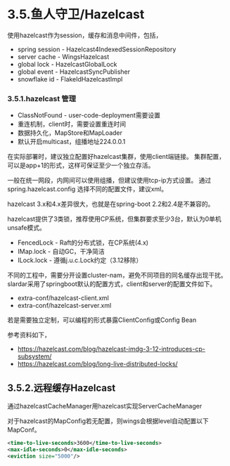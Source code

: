# 3.5.鱼人守卫/Hazelcast

使用hazelcast作为session，缓存和消息中间件，包括，

* spring session - Hazelcast4IndexedSessionRepository
* server cache - WingsHazelcast
* global lock -  HazelcastGlobalLock
* global event - HazelcastSyncPublisher
* snowflake id - FlakeIdHazelcastImpl

### 3.5.1.hazelcast 管理

* ClassNotFound - user-code-deployment需要设置
* 重连机制，client时，需要设置重连时间
* 数据持久化，MapStore和MapLoader
* 默认开启multicast，组播地址224.0.0.1

在实际部署时，建议独立配置好hazelcast集群，使用client端链接。 集群配置，可以是app+1的形式，这样可保证至少一个独立存活。

一般在统一网段，内网间可以使用组播，但建议使用tcp-ip方式设置。 通过 spring.hazelcast.config 选择不同的配置文件，建议xml。

hazelcast 3.x和4.x差异很大，也就是在spring-boot 2.2和2.4是不兼容的。

hazelcast提供了3类锁，推荐使用CP系统，但集群要求至少3台，默认为0单机unsafe模式。

* FencedLock - Raft的分布式锁，在CP系统(4.x)
* IMap.lock - 自动GC，干净简洁
* ILock.lock - 遵循j.u.c.Lock约定（3.12移除）

不同的工程中，需要分开设置cluster-nam，避免不同项目的同名缓存出现干扰。 slardar采用了springboot默认的配置方式，client和server的配置文件如下。

* extra-conf/hazelcast-client.xml
* extra-conf/hazelcast-server.xml

若是需要独立定制，可以编程的形式暴露ClientConfig或Config Bean

参考资料如下，

* https://hazelcast.com/blog/hazelcast-imdg-3-12-introduces-cp-subsystem/
* https://hazelcast.com/blog/long-live-distributed-locks/

## 3.5.2.远程缓存Hazelcast

通过hazelcastCacheManager用hazelcast实现ServerCacheManager

对于hazelcast的MapConfig若无配置，则wings会根据level自动配置以下MapConf。

``` xml
<time-to-live-seconds>3600</time-to-live-seconds>
<max-idle-seconds>0</max-idle-seconds>
<eviction size="5000"/>
```
